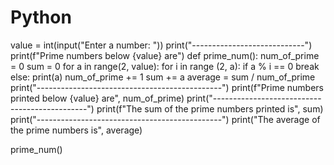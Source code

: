 # Python

value = int(input("Enter a number: "))
print("----------------------------")
print(f"Prime numbers below {value} are")
def prime_num():
    num_of_prime = 0
    sum = 0
    for a in range(2, value):
        for i in range (2, a):
          if a % i == 0
                break  
        else:
          print(a)
          num_of_prime += 1
          sum += a
    average = sum / num_of_prime
    print("----------------------------------------------")
    print(f"Prime numbers printed below {value} are", num_of_prime)
    print("----------------------------------------------")
    print(f"The sum of the prime numbers printed is", sum)
    print("----------------------------------------------")
    print("The average of the prime numbers is", average)
    
prime_num()
    
    
